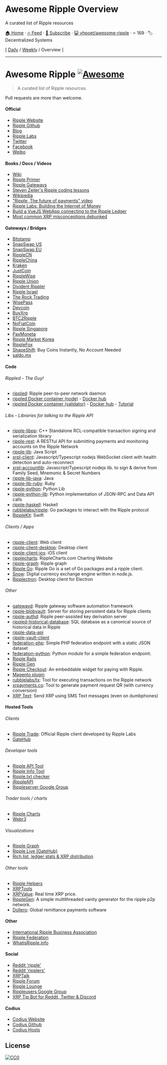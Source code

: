 # Awesome Ripple Overview

A curated list of Ripple resources

[🏠 Home](/README.md) · [🔥 Feed](https://test.trackawesomelist.com/vhpoet/awesome-ripple/rss.xml) · [📮 Subscribe](https://trackawesomelist.us17.list-manage.com/subscribe?u=d2f0117aa829c83a63ec63c2f&id=36a103854c) · [😺 vhpoet/awesome-ripple](https://github.com/vhpoet/awesome-ripple/blob/master/README.md) · ⭐ 169 · 🏷️ Decentralized Systems

[ [Daily](/content/vhpoet/awesome-ripple/README.md) / [Weekly](/content/vhpoet/awesome-ripple/week/README.md) / Overview ]

---

# Awesome Ripple [![Awesome](https://cdn.rawgit.com/sindresorhus/awesome/d7305f38d29fed78fa85652e3a63e154dd8e8829/media/badge.svg)](https://github.com/sindresorhus/awesome)

> A curated list of Ripple resources.

Pull requests are more than welcome.

#### Official

*   [Ripple Website](https://ripple.com/)
*   [Ripple Github](https://github.com/ripple/)
*   [Blog](https://ripple.com/insights/)
*   [Ripple Labs](https://ripple.com)
*   [Twitter](https://twitter.com/ripple/)
*   [Facebook](https://www.facebook.com/ripplepay/)
*   [Weibo](http://www.weibo.com/RippleLabs/)

#### Books / Docs / Videos

*   [Wiki](https://ripple.com/wiki/Main_Page)
*   [Ripple Primer](https://ripple.com/ripple_primer.pdf)
*   [Ripple Gateways](https://ripple.com/ripple-gateways.pdf)
*   [Steven Zeiler's Ripple coding lessons](https://www.youtube.com/user/stevenzeiler/videos?flow=grid\&view=0)
*   [Wikipedia](https://en.wikipedia.org/wiki/Ripple_\(payment_protocol\))
*   ["Ripple, The future of payments" video](https://vimeo.com/73887321)
*   [Ripple Labs: Building the Internet of Money](https://www.youtube.com/watch?v=aoixyCNWg5k)
*   [Build a VueJS WebApp connecting to the Ripple Ledger](https://itnext.io/develop-awesome-webapps-using-vuejs-webpack-bda08ebb691c)
*   [Most common XRP misconceptions debunked](https://fudbingo.com)

#### Gateways / Bridges

*   [Bitstamp](http://www.bitstamp.net/)
*   [SnapSwap US](https://snapswap.us/)
*   [SnapSwap EU](https://snapswap.eu/)
*   [RippleCN](http://www.rebopay.com/)
*   [RippleChina](http://www.ripplechina.net/)
*   [Kraken](https://www.kraken.com/)
*   [JustCoin](https://justcoin.com/)
*   [RippleWise](https://www.ripplewise.com/)
*   [Ripple Union](https://xagate.com)
*   [Divident Rippler](https://www.dividendrippler.com/)
*   [Ripple Israel](http://rippleisrael.co.il/)
*   [The Rock Trading](https://www.therocktrading.com/)
*   [WisePass](https://wisepass.com/)
*   [Devcoin](http://ripple.d.evco.in/)
*   [BuyXrp](http://buyxrp.net/)
*   [BTC2Ripple](https://btc2ripple.com/)
*   [NoFiatCoin](http://www.nofiatcoin.com/)
*   [Ripple Singapore](https://www.ripplesingapore.com/)
*   [PaxMoneta](https://paxmoneta.com)
*   [Ripple Market Korea](http://ripple-market.co.kr/)
*   [RippleFox](https://ripplefox.com/)
*   [ShapeShift](https://shapeshift.io): Buy Coins Instantly, No Account Needed
*   [saldo.mx](http://saldo.mx/)

#### Code

###### Rippled - The Guy!

*   [rippled](https://github.com/ripple/rippled/): Ripple peer-to-peer network daemon
*   [rippled Docker container (node)](https://github.com/WietseWind/docker-rippled) - [Docker hub](https://hub.docker.com/r/xrptipbot/rippled/)
*   [rippled Docker container (validator)](https://github.com/WietseWind/docker-rippled-validator) - [Docker hub](https://hub.docker.com/r/xrptipbot/rippledvalidator/) - [Tutorial](https://medium.com/@WietseWind/how-to-run-a-ripple-validator-digitalocean-7e5fca1c3d77)

###### Libs - Libraries for talking to the Ripple API

*   [ripple-libpp](https://github.com/ripple/ripple-libpp): C++ Standalone RCL-compatible transaction signing and serialization library
*   [ripple-rest](https://github.com/ripple/ripple-rest): A RESTful API for submitting payments and monitoring accounts on the Ripple Network
*   [ripple-lib](https://github.com/ripple/ripple-lib/): Java Script
*   [xrpl-client](https://www.npmjs.com/package/xrpl-client): Javascript/Typescript nodejs WebSocket client with health detection and auto-reconnect
*   [xrpl-accountlib](https://www.npmjs.com/package/xrpl-accountlib): Javascript/Typescript nodejs lib. to sign & derive from Family Seed, Mnemonic & Secret Numbers
*   [ripple-lib-java](https://github.com/ripple/ripple-lib-java/): Java
*   [ripple-lib-ruby](https://github.com/kevinejohn/ripple-lib-rpc-ruby/): Ruby
*   [ripple-python](https://github.com/miracle2k/ripple-python/): Python Lib
*   [ripple-python-lib](https://github.com/arsenlosenko/python-ripple-lib): Python implementation of JSON-RPC and Data API calls
*   [ripple-haskell](https://github.com/singpolyma/ripple-haskell/): Haskell
*   [rubblelabs/ripple](https://github.com/rubblelabs/ripple): Go packages to interact with the Ripple protocol
*   [RippleKit](https://github.com/xasos/RippleKit): Swift

###### Clients / Apps

*   [ripple-client](https://github.com/ripple/ripple-client/): Web client
*   [ripple-client-desktop](https://github.com/ripple/ripple-client-desktop): Desktop client
*   [ripple-client-ios](https://github.com/ripple-unmaintained/ripple-client-ios): iOS client
*   [ripplecharts](https://github.com/ripple/ripplecharts/): RippleCharts.com Charting Website
*   [ripple-graph](https://github.com/ripple-unmaintained/ripple-graph): Ripple graph
*   [Ripple Go](https://bitbucket.org/dchapes/ripple/): Ripple Go is a set of Go packages and a ripple client.
*   [Snow](https://github.com/justcoin/snow): Digital currency exchange engine written in node.js.
*   [Ripplectron](https://github.com/devjin0617/ripplectron): Desktop client for Electron

###### Other

*   [gatewayd](https://github.com/ripple/gatewayd): Ripple gateway software automation framework
*   [ripple-blobvault](https://github.com/ripple/ripple-blobvault): Server for storing persistent data for Ripple clients
*   [ripple-authd](https://github.com/ripple/ripple-authd): Ripple peer-assisted key derivation server
*   [rippled-historical-database](https://github.com/ripple/rippled-historical-database): SQL database as a canonical source of historical data in Ripple
*   [ripple-data-api](https://github.com/ripple/ripple-data-api)
*   [ripple-vault-client](https://github.com/vhpoet/awesome-ripple/blob/master/README.md/ripple-vault-client)
*   [federation-php](https://github.com/ripple-unmaintained/federation-php): Simple PHP federation endpoint with a static JSON dataset
*   [federation-python](https://github.com/miracle2k/ripple-federation-python): Python module for a simple federation endpoint.
*   [Ripple Rails](https://github.com/singpolyma/ripple-rails/)
*   [Ripple Gen](https://github.com/CodeShark/RippleGen/)
*   [Ripple Checkout](https://github.com/emschwartz/ripple-donate-widget): An embeddable widget for paying with Ripple.
*   [Magento plugin](http://www.magentocommerce.com/magento-connect/ripple-json-rpc.html)
*   [rubblelabs/tx](https://github.com/rubblelabs/tx): Tool for executing transactions on the Ripple network
*   [xrpayments.co](https://xrpayments.co): Tool to generate payment request QR (with currency conversion)
*   [XRP Text](https://xrptext.com): Send XRP using SMS Text messages (even on dumbphones)

#### Hosted Tools

###### Clients

*   [Ripple Trade](https://rippletrade.com/): Official Ripple client developed by Ripple Labs
*   [GateHub](https://gatehub.net/)

###### Developer tools

*   [Ripple API Tool](https://ripple.com/build/websocket-tool/)
*   [Ripple Info Tool](https://ripple.com/build/ripple-info-tool/)
*   [Ripple.txt checker](https://ripple.com/tools/txt/)
*   [jRippleAPI](https://github.com/pmarches/jStellarAPI)
*   [Rippleserver Google Group](https://groups.google.com/forum/#!forum/ripple-server/)

###### Trader tools / charts

*   [Ripple Charts](https://ripplecharts.com/)
*   [Webr3](http://xrp.webr3.org/usd-xrp)

###### Visualizations

*   [Ripple Graph](https://www.ripplecharts.com/%23/graph/)
*   [Ripple Live (GateHub)](https://gatehub.net/live)
*   [Rich list, ledger stats & XRP distribution](https://ledger.exposed)

###### Other tools

*   [Ripple Helpers](https://github.com/vhpoet/ripple-helpers/)
*   [XRPTools](http://xrptools.com/)
*   [XRPValue](http://xrpvalue.com/): Real time XRP price.
*   [RippleGen](https://github.com/CodeShark/RippleGen): A simple multithreaded vanity generator for the ripple p2p network.
*   [Dollero](http://dollero.com/): Global remittance payments software

#### Other

*   [International Ripple Business Association](http://www.ripplebusiness.org/)
*   [Ripple Federation](http://ripplefederation.org/)
*   [WhatisRipple.info](http://whatisripple.info/)

#### Social

*   [Reddit 'ripple'](https://www.reddit.com/r/ripple/)
*   [Reddit 'ripplers'](https://www.reddit.com/r/ripplers/)
*   [XRPTalk](https://xrptalk.org/)
*   [Ripple Forum](http://rippleforum.org/)
*   [Ripple Lounge](http://www.ripplelounge.com/)
*   [Rippleusers Google Group](https://groups.google.com/forum/#!forum/rippleusers)
*   [XRP Tip Bot for Reddit, Twitter & Discord](https://xrptipbot.com)

#### Codius

*   [Codius Website](https://codius.org/)
*   [Codius Github](https://github.com/codius)
*   [Codius Hosts](http://codiushosts.com/)

## License

[![CC0](https://i.creativecommons.org/p/zero/1.0/88x31.png)](https://creativecommons.org/publicdomain/zero/1.0/)

